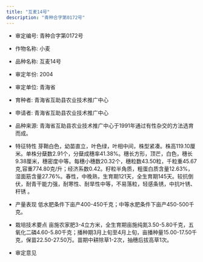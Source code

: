```yaml
---
title: "互麦14号"
description: "青种合字第0172号"
---
```

* 审定编号:  青种合字第0172号

*  作物名称:  小麦

*  品种名称:  互麦14号

*  审定年份:  2004

*  审定单位:  青海省

* 育种者:  青海省互助县农业技术推广中心

*  申请者:  青海省互助县农业技术推广中心

*  品种来源:  青海省互助县农业技术推广中心于1991年通过有性杂交的方法选育而成。

*  特征特性
芽鞘白色，幼苗直立，叶色绿，叶相中间，株型紧凑。株高119.10厘米。单株分蘖数2.91个，分蘖成穗率41.38%。穗长方形，顶芒，白色，穗长9.38厘米，穗密度中等。每穗小穗数20.32个，穗粒数43.50粒，千粒重45.67克,容重774.80克/升；经济系数0.42。籽粒半角质，粗蛋白质含量12.63%，湿面筋含量27.76%。春性，中晚熟，生育期121天，全生育期145天。较抗倒伏，耐青干能力强，耐寒性、耐旱性中等，不易落粒，轻感条锈，中抗叶锈、秆锈 。  

*  产量表现
低水肥条件下亩产400-450千克；中等水肥条件下亩产450-500千克。

*  栽培技术要点
亩施农家肥3-4立方米，全生育期亩施纯氮3.50-5.80千克，五氧化二磷4.60-5.80千克；播种期3月上旬至4月上旬，亩播种量15.00-17.50千克，保苗22.50-27.50万。苗期中耕除草1-2次，抽穗后拔高草1次。

*  审定意见

